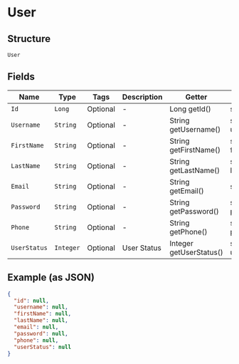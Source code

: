 
# User

## Structure

`User`

## Fields

| Name | Type | Tags | Description | Getter | Setter |
|  --- | --- | --- | --- | --- | --- |
| `Id` | `Long` | Optional | - | Long getId() | setId(Long id) |
| `Username` | `String` | Optional | - | String getUsername() | setUsername(String username) |
| `FirstName` | `String` | Optional | - | String getFirstName() | setFirstName(String firstName) |
| `LastName` | `String` | Optional | - | String getLastName() | setLastName(String lastName) |
| `Email` | `String` | Optional | - | String getEmail() | setEmail(String email) |
| `Password` | `String` | Optional | - | String getPassword() | setPassword(String password) |
| `Phone` | `String` | Optional | - | String getPhone() | setPhone(String phone) |
| `UserStatus` | `Integer` | Optional | User Status | Integer getUserStatus() | setUserStatus(Integer userStatus) |

## Example (as JSON)

```json
{
  "id": null,
  "username": null,
  "firstName": null,
  "lastName": null,
  "email": null,
  "password": null,
  "phone": null,
  "userStatus": null
}
```

